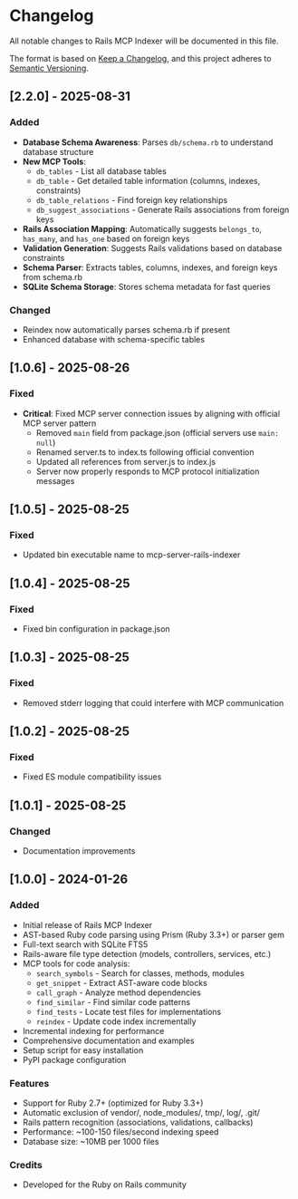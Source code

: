 # Changelog

All notable changes to Rails MCP Indexer will be documented in this file.

The format is based on [Keep a Changelog](https://keepachangelog.com/en/1.0.0/),
and this project adheres to [Semantic Versioning](https://semver.org/spec/v2.0.0.html).

## [2.2.0] - 2025-08-31

### Added
- **Database Schema Awareness**: Parses `db/schema.rb` to understand database structure
- **New MCP Tools**:
  - `db_tables` - List all database tables
  - `db_table` - Get detailed table information (columns, indexes, constraints)
  - `db_table_relations` - Find foreign key relationships
  - `db_suggest_associations` - Generate Rails associations from foreign keys
- **Rails Association Mapping**: Automatically suggests `belongs_to`, `has_many`, and `has_one` based on foreign keys
- **Validation Generation**: Suggests Rails validations based on database constraints
- **Schema Parser**: Extracts tables, columns, indexes, and foreign keys from schema.rb
- **SQLite Schema Storage**: Stores schema metadata for fast queries

### Changed
- Reindex now automatically parses schema.rb if present
- Enhanced database with schema-specific tables

## [1.0.6] - 2025-08-26

### Fixed
- **Critical**: Fixed MCP server connection issues by aligning with official MCP server pattern
  - Removed `main` field from package.json (official servers use `main: null`)
  - Renamed server.ts to index.ts following official convention
  - Updated all references from server.js to index.js
  - Server now properly responds to MCP protocol initialization messages

## [1.0.5] - 2025-08-25

### Fixed
- Updated bin executable name to mcp-server-rails-indexer

## [1.0.4] - 2025-08-25

### Fixed
- Fixed bin configuration in package.json

## [1.0.3] - 2025-08-25

### Fixed
- Removed stderr logging that could interfere with MCP communication

## [1.0.2] - 2025-08-25

### Fixed
- Fixed ES module compatibility issues

## [1.0.1] - 2025-08-25

### Changed
- Documentation improvements

## [1.0.0] - 2024-01-26

### Added
- Initial release of Rails MCP Indexer
- AST-based Ruby code parsing using Prism (Ruby 3.3+) or parser gem
- Full-text search with SQLite FTS5
- Rails-aware file type detection (models, controllers, services, etc.)
- MCP tools for code analysis:
  - `search_symbols` - Search for classes, methods, modules
  - `get_snippet` - Extract AST-aware code blocks
  - `call_graph` - Analyze method dependencies
  - `find_similar` - Find similar code patterns
  - `find_tests` - Locate test files for implementations
  - `reindex` - Update code index incrementally
- Incremental indexing for performance
- Comprehensive documentation and examples
- Setup script for easy installation
- PyPI package configuration

### Features
- Support for Ruby 2.7+ (optimized for Ruby 3.3+)
- Automatic exclusion of vendor/, node_modules/, tmp/, log/, .git/
- Rails pattern recognition (associations, validations, callbacks)
- Performance: ~100-150 files/second indexing speed
- Database size: ~10MB per 1000 files

### Credits
- Developed for the Ruby on Rails community